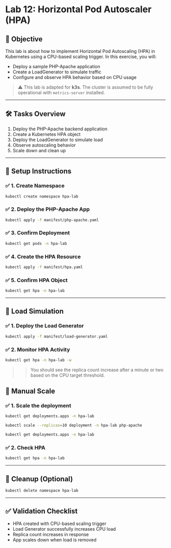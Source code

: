 # Lab 12: Horizontal Pod Autoscaler (HPA)

## 🎯 Objective

This lab is about  how to implement Horizontal Pod Autoscaling (HPA) in Kubernetes using a CPU-based scaling trigger. In this exercise, you will:

* Deploy a sample PHP-Apache application
* Create a LoadGenerator to simulate traffic
* Configure and observe HPA behavior based on CPU usage

> ⚠️ This lab is adapted for **k3s**. The cluster is assumed to be fully operational with `metrics-server` installed.

---

## 🛠️ Tasks Overview

1. Deploy the PHP-Apache backend application
2. Create a Kubernetes HPA object
3. Deploy the LoadGenerator to simulate load
4. Observe autoscaling behavior
5. Scale down and clean up

---

## 🔧 Setup Instructions

### ✅ 1. Create Namespace

```bash
kubectl create namespace hpa-lab
```

### ✅ 2. Deploy the PHP-Apache App

```bash
kubectl apply -f manifest/php-apache.yaml
```

### ✅ 3. Confirm Deployment

```bash
kubectl get pods -n hpa-lab
```

### ✅ 4. Create the HPA Resource

```bash
kubectl apply -f manifest/hpa.yaml
```

### ✅ 5. Confirm HPA Object

```bash
kubectl get hpa -n hpa-lab
```

---

## 🚀 Load Simulation

### ✅ 1. Deploy the Load Generator

```bash
kubectl apply -f manifest/load-generator.yaml
```

### ✅ 2. Monitor HPA Activity

```bash
kubectl get hpa -n hpa-lab -w
```

>> You should see the replica count increase after a minute or two based on the CPU target threshold.

## 🚀 Manual Scale

### ✅ 1. Scale the deployment

```bash
kubectl get deployments.apps -n hpa-lab
```

```bash
kubectl scale --replicas=10 deployment -n hpa-lab php-apache
```

```bash
kubectl get deployments.apps -n hpa-lab
```

### ✅ 2. Check HPA 

```bash
kubectl get hpa -n hpa-lab
```

---

## 🧼 Cleanup (Optional)

```bash
kubectl delete namespace hpa-lab
```

---

## ✅ Validation Checklist

* HPA created with CPU-based scaling trigger
* Load Generator successfully increases CPU load
* Replica count increases in response
* App scales down when load is removed


